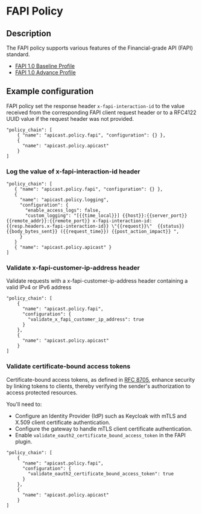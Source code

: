 # FAPI Policy

## Description

The FAPI policy supports various features of the Financial-grade API (FAPI) standard.

* [FAPI 1.0 Baseline Profile](https://openid.net/specs/openid-financial-api-part-1-1_0.html)
* [FAPI 1.0 Advance Profile](https://openid.net/specs/openid-financial-api-part-2-1_0.html)

## Example configuration

FAPI policy set the response header `x-fapi-interaction-id` to the value received from the corresponding FAPI client request header or to a RFC4122 UUID value if the request header was not provided.

```
"policy_chain": [
    { "name": "apicast.policy.fapi", "configuration": {} },
    {
      "name": "apicast.policy.apicast"
    }
]
```
### Log the value of x-fapi-interaction-id header

```
"policy_chain": [
   { "name": "apicast.policy.fapi", "configuration": {} },
   {
     "name": "apicast.policy.logging",
     "configuration": {
       "enable_access_logs": false,
       "custom_logging": "[{{time_local}}] {{host}}:{{server_port}} {{remote_addr}}:{{remote_port}} x-fapi-interaction-id: {{resp.headers.x-fapi-interaction-id}} \"{{request}}\"  {{status}} {{body_bytes_sent}} ({{request_time}}) {{post_action_impact}} ",
     }
   }
   { "name": "apicast.policy.apicast" }
]
```

### Validate x-fapi-customer-ip-address header
Validate requests with a x-fapi-customer-ip-address header containing a valid IPv4 or IPv6 address

```
"policy_chain": [
    {
      "name": "apicast.policy.fapi",
      "configuration": {
        "validate_x_fapi_customer_ip_address": true
      }
    },
    {
      "name": "apicast.policy.apicast"
    }
]
```

### Validate certificate-bound access tokens

Certificate-bound access tokens, as defined in [RFC 8705](https://datatracker.ietf.org/doc/html/rfc8705), enhance security by linking tokens to clients, thereby verifying the sender's authorization to access protected resources.

You'll need to:
* Configure an Identity Provider (IdP) such as Keycloak with mTLS and X.509 client certificate authentication.
* Configure the gateway to handle mTLS client certificate authentication.
* Enable `validate_oauth2_certificate_bound_access_token` in the FAPI plugin.

```
"policy_chain": [
    {
      "name": "apicast.policy.fapi",
      "configuration": {
        "validate_oauth2_certificate_bound_access_token": true
      }
    },
    {
      "name": "apicast.policy.apicast"
    }
]
```
